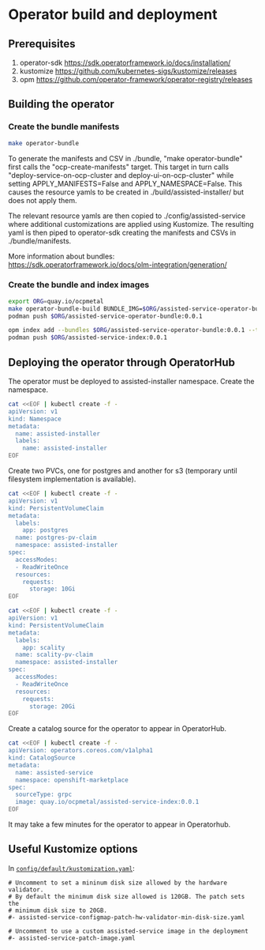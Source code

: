 # Operator build and deployment

## Prerequisites

1. operator-sdk <https://sdk.operatorframework.io/docs/installation/>
2. kustomize <https://github.com/kubernetes-sigs/kustomize/releases>
3. opm <https://github.com/operator-framework/operator-registry/releases>

## Building the operator

### Create the bundle manifests

```bash
make operator-bundle
```

To generate the manifests and CSV in ./bundle, "make operator-bundle" first calls the "ocp-create-manifests" target. This target in turn calls "deploy-service-on-ocp-cluster and deploy-ui-on-ocp-cluster" while setting APPLY_MANIFESTS=False and APPLY_NAMESPACE=False. This causes the resource yamls to be created in ./build/assisted-installer/ but does not apply them.

The relevant resource yamls are then copied to ./config/assisted-service where additional customizations are applied using Kustomize. The resulting yaml is then piped to operator-sdk
creating the manifests and CSVs in ./bundle/manifests. 

More information about bundles: <https://sdk.operatorframework.io/docs/olm-integration/generation/>

### Create the bundle and index images

```bash
export ORG=quay.io/ocpmetal
make operator-bundle-build BUNDLE_IMG=$ORG/assisted-service-operator-bundle:0.0.1
podman push $ORG/assisted-service-operator-bundle:0.0.1

opm index add --bundles $ORG/assisted-service-operator-bundle:0.0.1 --tag $ORG/assisted-service-index:0.0.1
podman push $ORG/assisted-service-index:0.0.1
```

## Deploying the operator through OperatorHub

The operator must be deployed to assisted-installer namespace. Create the namespace. 

```bash
cat <<EOF | kubectl create -f -
apiVersion: v1
kind: Namespace
metadata:
  name: assisted-installer
  labels:
    name: assisted-installer
EOF
```

Create two PVCs, one for postgres and another for s3 (temporary until filesystem implementation is available).

```bash
cat <<EOF | kubectl create -f -
apiVersion: v1
kind: PersistentVolumeClaim
metadata:
  labels:
    app: postgres
  name: postgres-pv-claim
  namespace: assisted-installer
spec:
  accessModes:
  - ReadWriteOnce
  resources:
    requests:
      storage: 10Gi
EOF

cat <<EOF | kubectl create -f -
apiVersion: v1
kind: PersistentVolumeClaim
metadata:
  labels:
    app: scality
  name: scality-pv-claim
  namespace: assisted-installer
spec:
  accessModes:
  - ReadWriteOnce
  resources:
    requests:
      storage: 20Gi
EOF
```

Create a catalog source for the operator to appear in OperatorHub.

``` bash
cat <<EOF | kubectl create -f -
apiVersion: operators.coreos.com/v1alpha1
kind: CatalogSource
metadata:
  name: assisted-service
  namespace: openshift-marketplace
spec:
  sourceType: grpc
  image: quay.io/ocpmetal/assisted-service-index:0.0.1
EOF
```

It may take a few minutes for the operator to appear in Operatorhub.

## Useful Kustomize options

In [`config/default/kustomization.yaml`](https://github.com/openshift/assisted-service/blob/master/config/default/kustomization.yaml):

```
# Uncomment to set a mininum disk size allowed by the hardware validator.
# By default the minimum disk size allowed is 120GB. The patch sets the
# minimum disk size to 20GB.
#- assisted-service-configmap-patch-hw-validator-min-disk-size.yaml
```

```
# Uncomment to use a custom assisted-service image in the deployment
#- assisted-service-patch-image.yaml
```
